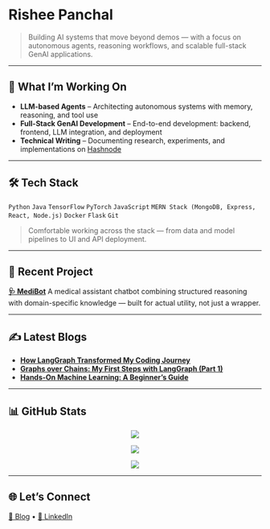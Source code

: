 # Rishee Panchal

> Building AI systems that move beyond demos — with a focus on autonomous agents, reasoning workflows, and scalable full-stack GenAI applications.

---

## 🚀 What I’m Working On

* **LLM-based Agents** – Architecting autonomous systems with memory, reasoning, and tool use
* **Full-Stack GenAI Development** – End-to-end development: backend, frontend, LLM integration, and deployment
* **Technical Writing** – Documenting research, experiments, and implementations on [Hashnode](https://hashnode.com/@rushedcomet)

---

## 🛠️ Tech Stack

`Python` `Java` `TensorFlow` `PyTorch` `JavaScript`
`MERN Stack (MongoDB, Express, React, Node.js)`
`Docker` `Flask` `Git` 

> Comfortable working across the stack — from data and model pipelines to UI and API deployment.

---

## 🧠 Recent Project

**[🩺 MediBot](https://github.com/risheeee/MediBot)**
A medical assistant chatbot combining structured reasoning with domain-specific knowledge — built for actual utility, not just a wrapper.

---

## ✍️ Latest Blogs

* [**How LangGraph Transformed My Coding Journey**](https://my-langgraph-journey.hashnode.dev/how-langgraph-transformed-my-coding-journey-from-hello-world-to-ai-assistants)
* [**Graphs over Chains: My First Steps with LangGraph (Part 1)**](https://my-langgraph-journey.hashnode.dev/graphs-over-chains-my-first-steps-with-langgraph-part-1)
* [**Hands-On Machine Learning: A Beginner’s Guide**](https://machine-learning-for-beginners.hashnode.dev/hands-on-machine-learning-a-beginners-guide-20252026)

---

## 📊 GitHub Stats

<p align="center">
  <img src="https://github-readme-stats.vercel.app/api?username=risheeee&show_icons=true&count_private=true&theme=tokyonight&hide_border=true" />
</p>
<p align="center">
  <img src="https://github-readme-stats.vercel.app/api/top-langs/?username=risheeee&layout=compact&theme=tokyonight&hide_border=true&hide=html,css" />
</p>
<p align="center">
  <img src="https://github-readme-activity-graph.vercel.app/graph?username=risheeee&theme=tokyo-night&hide_border=true&bg_color=0d1117" />
</p>

---

## 🌐 Let’s Connect

[🔗 Blog](https://hashnode.com/@rushedcomet) • [🔗 LinkedIn](https://www.linkedin.com/in/rishee-panchal)

